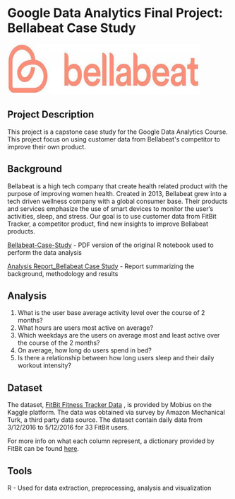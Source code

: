 # Google Data Analytics Final Project: Bellabeat Case Study
![Bellabeat Logo](images/bellalogo.jpeg)

## Project Description

This project is a capstone case study for the Google Data Analytics Course. This project focus on using customer data from Bellabeat's competitor to improve their own product. 

## Background
Bellabeat is a high tech company that create health related product with the purpose of improving women health. Created in 2013, Bellabeat grew into a tech driven wellness company with a global consumer base. Their products and services emphasize the use of smart devices to monitor the user’s activities, sleep, and stress. Our goal is to use customer data from FitBit Tracker, a competitor product, find new insights to improve Bellabeat products.

[Bellabeat-Case-Study](https://github.com/RK0Gamer/Personal-Projects/blob/main/Bellabeat%20Case%20Study/Bellabeat-Case-Study.pdf) - PDF version of the original R notebook used to perform the data analysis

[Analysis Report_Bellabeat Case Study](https://github.com/RK0Gamer/Personal-Projects/blob/main/Bellabeat%20Case%20Study/Analysis%20Report_Bellabeat%20Case%20Study.pdf) - Report summarizing the background, methodology and results
## Analysis

1. What is the user base average activity level over the course of 2 months? 
2. What hours are users most active on average? 
3. Which weekdays are the users on average most and least active over the course of the 2 
months? 
4. On average, how long do users spend in bed? 
5. Is there a relationship between how long users sleep and their daily workout intensity? 

## Dataset
The dataset, [FitBit Fitness Tracker Data](https://www.kaggle.com/datasets/arashnic/fitbit)
, is provided by Mobius on the Kaggle platform. The data was obtained via survey by Amazon Mechanical Turk, a third party data source. The dataset contain daily data from 3/12/2016 to 5/12/2016 for 33 FitBit users.

For more info on what each column represent, a dictionary provided by FitBit can be found [here](https://www.fitabase.com/media/1930/fitabasedatadictionary102320.pdf).
## Tools

R - Used for data extraction, preprocessing, analysis and visualization

